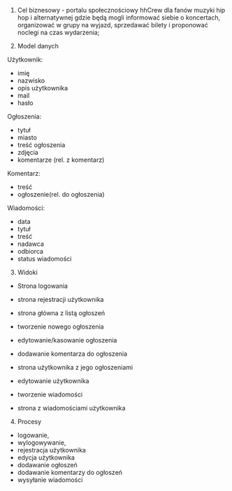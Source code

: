 1. Cel biznesowy - portalu społecznościowy hhCrew dla fanów muzyki hip hop i alternatywnej gdzie będą mogli informować siebie o koncertach, organizować w grupy na wyjazd, sprzedawać bilety i proponować noclegi na czas wydarzenia;


2. Model danych 

  Użytkownik:
  - imię
  - nazwisko
  - opis użytkownika
  - mail
  - hasło

  Ogłoszenia:

  - tytuł
  - miasto
  - treść ogłoszenia
  - zdjęcia
  - komentarze (rel. z komentarz)

  Komentarz:
  - treść
  - ogłoszenie(rel. do ogłoszenia)

  Wiadomości:
  - data
  - tytuł
  - treść
  - nadawca
  - odbiorca
  - status wiadomości

3. Widoki

  - Strona logowania
  - strona rejestracji użytkownika
  - strona główna z listą ogłoszeń

  - tworzenie nowego ogłoszenia
  - edytowanie/kasowanie ogłoszenia

  - dodawanie komentarza do ogłoszenia

  - strona użytkownika z jego ogłoszeniami
  - edytowanie użytkownika
  - tworzenie wiadomości
  - strona z wiadomościami użytkownika

4. Procesy

  - logowanie,
  - wylogowywanie,
  - rejestracja użytkownika 
  - edycja użytkownika
  - dodawanie ogłoszeń
  - dodawanie komentarzy do ogłoszeń
  - wysyłanie wiadomości
